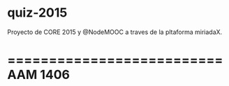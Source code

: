 # quiz-2015
Proyecto de CORE 2015 y @NodeMOOC
a traves de la pltaforma miriadaX. 

==========================
       AAM 1406
==========================
 
